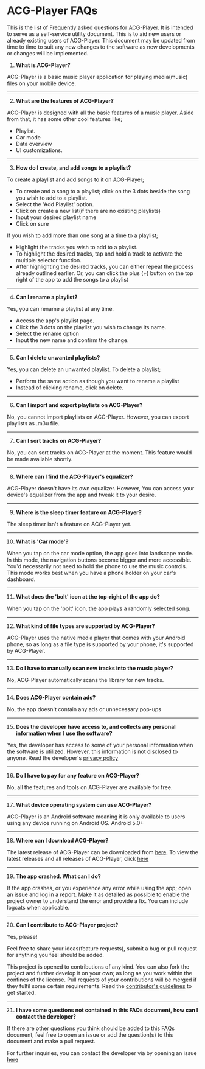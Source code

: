 # ACG-Player FAQs


This is the list of Frequently asked questions for ACG-Player. It is intended to serve as a self-service utility document. This is to aid new users or already existing users of ACG-Player. This document may be updated from time to time to suit any new changes to the software as new developments or changes will be implemented.


1. **What is ACG-Player?**

ACG-Player is a  basic music player application for playing media(music) files on your mobile device.

---

2. **What are the features of ACG-Player?**

ACG-Player is designed with all the basic features of a music player. Aside from that, it has some other cool features like; 

- Playlist.
- Car mode
- Data overview
- UI customizations.

---

3. **How do I create, and add songs to a playlist?**

To create a playlist and add songs to it on ACG-Player;

-  To create and a song to a playlist; click on the 3 dots beside the song you wish to add to a playlist.
-  Select the 'Add Playlist' option.
-  Click on create a new list(if there are no existing playlists)
-  Input your desired playlist name
-  Click on sure

If you wish to add more than one song at a time to a playlist; 

- Highlight the tracks you wish to add to a playlist.
- To highlight the desired tracks, tap and hold a track to activate the multiple selector function. 
- After highlighting the desired tracks, you can either repeat the process already outlined earlier. Or, you can click the plus (+) button on the top right of the app to add the songs to a playlist

---

4. **Can I rename a playlist?**

Yes, you can rename a playlist at any time. 

- Access the app's playlist page.
- Click the 3 dots on the playlist you wish to change its name.
- Select the rename option
- Input the new name and confirm the change. 

---

5. **Can I delete unwanted playlists?**

Yes, you can delete an unwanted playlist. To delete a playlist;

- Perform the same action as though you want to rename a playlist
- Instead of clicking rename, click on delete. 

---

6. **Can I import and export playlists on ACG-Player?**

No, you cannot import playlists on ACG-Player. However, you can export playlists as .m3u file. 

---

7. **Can I sort tracks on ACG-Player?**

No, you can sort tracks on ACG-Player at the moment. This feature would be made available shortly. 


---

8. **Where can I find the ACG-Player's equalizer?**

ACG-Player doesn't have its own equalizer. However, You can access your device's equalizer from the app and tweak it to your desire. 

---

9. **Where is the sleep timer feature on ACG-Player?**

The sleep timer isn't a feature on ACG-Player yet. 

---

10. **What is 'Car mode'?**

When you tap on the car mode option, the app goes into landscape mode.  In this mode, the navigation buttons become bigger and more accessible. You'd necessarily not need to hold the phone to use the music controls. 
This mode works best when you have a phone holder on your car's dashboard.  

---

11. **What does the 'bolt' icon at the top-right of the app do?**

When you tap on the 'bolt' icon, the app plays a randomly selected song. 

---


12. **What kind of file types are supported by ACG-Player?**

ACG-Player uses the native media player that comes with your Android phone, so as long as a file type is supported by your phone, it's supported by ACG-Player.

---

13. **Do I have to manually scan new tracks into the music player?**

No, ACG-Player automatically scans the library for new tracks. 

---

14. **Does ACG-Player contain ads?**

No, the app doesn't contain any ads or unnecessary pop-ups

---

15. **Does the developer have access to, and collects any personal information when I use the software?**

Yes, the developer has access to some of your personal information when the software is utilized. However, this information is not disclosed to anyone. Read the developer's [privacy policy](https://github.com/AugustToko/ACG-Player/blob/master/Privacy%20policy.md)

---

16. **Do I have to pay for any feature on ACG-Player?**

No, all the features and tools on ACG-Player are available for free.

---

17. **What device operating system can use ACG-Player?**

ACG-Player is an Android software meaning it is only available to users using any device running on Android OS. Android 5.0+

---

18.  **Where can I download ACG-Player?**

The latest release of ACG-Player can be downloaded from [here](https://www.coolapk.com/apk/209705). To view the latest releases and all releases of ACG-Player, click [here](https://github.com/AugustToko/ACG-Player/releases)

---

19. **The app crashed. What can I do?**

If the app crashes, or you experience any error while using the app; open an [issue](https://github.com/AugustToko/ACG-Player/issues/new?assignees=&labels=&template=bug_report.md&title=) and log in a report. Make it as detailed as possible to enable the project owner to understand the error and provide a fix. You can include logcats when applicable. 

---

20. **Can I contribute to ACG-Player project?**

Yes, please!

Feel free to share your ideas(feature requests), submit a bug or pull request for anything you feel should be added.

This project is opened to contributions of any kind. You can also fork the project and further develop it on your own; as long as you work within the confines of the license. Pull requests of your contributions will be merged if they fulfil some certain requirements. Read the [contributor's guidelines](https://github.com/AugustToko/ACG-Player/blob/master/contributing.md) to get started.

---

21. **I have some questions not contained in this FAQs document, how can I contact the developer?**

If there are other questions you think should be added to this FAQs document, feel free to open an issue or add the question(s) to this document and make a pull request.

For further inquiries, you can contact the developer via by opening an issue [here](https://github.com/AugustToko/ACG-Player/issues/new/choose) 

